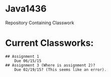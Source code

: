 # Java1436
Repository Containing Classwork

# Current Classworks:
	## Assignment 1
		Due 06/15/15
	## Assignment 3 (Where is assignment 2)?
		Due 02/19/15? (This seems like an error).
